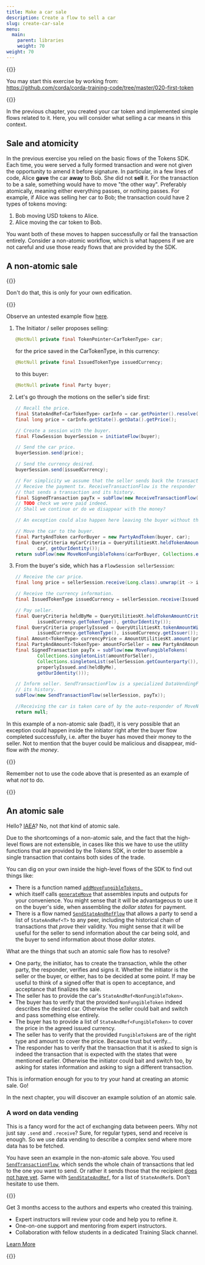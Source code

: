 ```yaml
---
title: Make a car sale
description: Create a flow to sell a car
slug: create-car-sale
menu:
  main:
    parent: libraries
    weight: 70  
weight: 70
---
```



{{<ExpansionPanel title="Code">}}

You may start this exercise by working from: https://github.com/corda/corda-training-code/tree/master/020-first-token

{{</ExpansionPanel>}}

In the previous chapter, you created your car token and implemented simple flows related to it. Here, you will consider what selling a car means in this context.

## Sale and atomicity

In the previous exercise you relied on the basic flows of the Tokens SDK. Each time, you were served a fully formed transaction and were not given the opportunity to amend it before signature. In particular, in a few lines of code, Alice **gave** the car **away** to Bob. She did not **sell** it. For the transaction to be a sale, something would have to move "the other way". Preferably atomically, meaning either everything passes, or nothing passes. For example, if Alice was selling her car to Bob; the transaction could have 2 types of tokens moving:

1. Bob moving USD tokens to Alice.
2. Alice moving the car token to Bob.

You want both of these moves to happen successfully or fail the transaction entirely. Consider a non-atomic workflow, which is what happens if we are not careful and use those ready flows that are provided by the SDK.

## A non-atomic sale

{{<HighlightBox type="warn">}}

Don't do that, this is only for your own edification.

{{</HighlightBox>}}

Observe an untested example flow [here](https://github.com/corda/corda-training-code/blob/master/030-tokens-sdk/workflows/src/test/java/com/template/car/flow/bad/NonAtomicSale.java).

1. The Initiator / seller proposes selling:

    ```java
    @NotNull private final TokenPointer<CarTokenType> car;
    ```
    for the price saved in the CarTokenType, in this currency:

    ```java
    @NotNull private final IssuedTokenType issuedCurrency;
    ```
    to this buyer:

    ```java
    @NotNull private final Party buyer;
    ```
2. Let's go through the motions on the seller's side first:

    ```java
    // Recall the price.
    final StateAndRef<CarTokenType> carInfo = car.getPointer().resolve(getServiceHub());
    final long price = carInfo.getState().getData().getPrice();

    // Create a session with the buyer.
    final FlowSession buyerSession = initiateFlow(buyer);

    // Send the car price.
    buyerSession.send(price);

    // Send the currency desired.
    buyerSession.send(issuedCurrency);

    // For simplicity we assume that the seller sends back the transaction that paid the seller.
    // Receive the payment tx. ReceiveTransactionFlow is the responder flow of a specialized DataVendingFlow
    // that sends a transaction and its history.
    final SignedTransaction payTx = subFlow(new ReceiveTransactionFlow(buyerSession));
    // TODO check we were paid indeed.
    // Shall we continue or do we disappear with the money?

    // An exception could also happen here leaving the buyer without their money or car.

    // Move the car to the buyer.
    final PartyAndToken carForBuyer = new PartyAndToken(buyer, car);
    final QueryCriteria myCarCriteria = QueryUtilitiesKt.heldTokenAmountCriteria(
            car, getOurIdentity());
    return subFlow(new MoveNonFungibleTokens(carForBuyer, Collections.emptyList(), myCarCriteria));
    ```
3. From the buyer's side, which has a `FlowSession sellerSession`:

    ```java
    // Receive the car price.
    final long price = sellerSession.receive(Long.class).unwrap(it -> it);

    // Receive the currency information.
    final IssuedTokenType issuedCurrency = sellerSession.receive(IssuedTokenType.class).unwrap(it -> it);

    // Pay seller.
    final QueryCriteria heldByMe = QueryUtilitiesKt.heldTokenAmountCriteria(
            issuedCurrency.getTokenType(), getOurIdentity());
    final QueryCriteria properlyIssued = QueryUtilitiesKt.tokenAmountWithIssuerCriteria(
            issuedCurrency.getTokenType(), issuedCurrency.getIssuer());
    final Amount<TokenType> currencyPrice = AmountUtilitiesKt.amount(price, issuedCurrency.getTokenType());
    final PartyAndAmount<TokenType> amountForSeller = new PartyAndAmount<>(sellerSession.getCounterparty(), currencyPrice);
    final SignedTransaction payTx = subFlow(new MoveFungibleTokens(
            Collections.singletonList(amountForSeller),
            Collections.singletonList(sellerSession.getCounterparty()),
            properlyIssued.and(heldByMe),
            getOurIdentity()));

    // Inform seller. SendTransactionFlow is a specialized DataVendingFlow that sends a transaction and
    // its history.
    subFlow(new SendTransactionFlow(sellerSession, payTx));

    //Receiving the car is taken care of by the auto-responder of MoveNonFungibleTokens.
    return null;
    ```

In this example of a non-atomic sale (bad!), it is very possible that an exception could happen inside the initiator right after the buyer flow completed successfully, i.e. after the buyer has moved their money to the seller. Not to mention that the buyer could be malicious and disappear, mid-flow _with the money_.

{{<HighlightBox type="warn">}}

Remember not to use the code above that is presented as an example of what _not_ to do.

{{</HighlightBox>}}

## An atomic sale

Hello? [IAEA](https://www.iaea.org/)? No, not _that_ kind of atomic sale.

Due to the shortcomings of a non-atomic sale, and the fact that the high-level flows are not extensible, in cases like this we have to use the utility functions that are provided by the Tokens SDK, in order to assemble a single transaction that contains both sides of the trade.

You can dig on your own inside the high-level flows of the SDK to find out things like:

* There is a function named [`addMoveFungibleTokens `](https://github.com/corda/token-sdk/blob/b9a1ee76434defd0b234df05c972202c7f1a2a5c/workflows/src/main/kotlin/com/r3/corda/lib/tokens/workflows/flows/move/MoveFungibleTokensFlow.kt#L46)
* which itself calls [`generateMove`](https://github.com/corda/token-sdk/blob/b9a1ee76434defd0b234df05c972202c7f1a2a5c/modules/selection/src/main/kotlin/com.r3.corda.lib.tokens.selection/api/Selector.kt#L106) that assembles inputs and outputs for your convenience. You might sense that it will be advantageous to use it on the buyer's side, when assembling the _dollar states_ for payment.
* There is a flow named [`SendStateAndRefFlow`](https://github.com/corda/corda/blob/68bb7a0e7bb900117c2ed0d9174fea36d3d4aedc/core/src/main/kotlin/net/corda/core/flows/SendTransactionFlow.kt#L81) that allows a party to send a list of `StateAndRef<T>` to any peer, including the historical chain of transactions that _prove_ their validity. You might sense that it will be useful for the seller to send information about the car being sold, and the buyer to send information about those _dollar states_.

What are the things that such an atomic sale flow has to resolve?

* One party, the initiator, has to create the transaction, while the other party, the responder, verifies and signs it. Whether the initiator is the seller or the buyer, or either, has to be decided at some point. If may be useful to think of a signed offer that is open to acceptance, and acceptance that finalizes the sale.
* The seller has to provide the car's `StateAndRef<NonFungibleToken>`.
* The buyer has to verify that the provided `NonFungibleToken` indeed describes the desired car. Otherwise the seller could bait and switch and pass something else entirely.
* The buyer has to provide a list of `StateAndRef<FungibleToken>` to cover the price in the agreed issued currency.
* The seller has to verify that the provided `FungibleToken`s are of the right type and amount to cover the price. Because trust but verify...
* The responder has to verify that the transaction that it is asked to sign is indeed the transaction that is expected with the states that were mentioned earlier. Otherwise the initiator could bait and switch too, by asking for states information and asking to sign a different transaction.

This is information enough for you to try your hand at creating an atomic sale. Go!

In the next chapter, you will discover an example solution of an atomic sale.

### A word on data vending

This is a fancy word for the act of exchanging data between peers. Why not just say `.send` and `.receive`? Sure, for regular types, send and receive is enough. So we use data vending to describe a complex send where more data has to be fetched.

You have seen an example in the non-atomic sale above. You used [`SendTransactionFlow`](https://github.com/corda/corda/blob/68bb7a0e7bb900117c2ed0d9174fea36d3d4aedc/core/src/main/kotlin/net/corda/core/flows/SendTransactionFlow.kt#L70), which sends the whole chain of transactions that led to the one you want to send. Or rather it sends those that the recipient [does not have yet](https://github.com/corda/corda/blob/68bb7a0e7bb900117c2ed0d9174fea36d3d4aedc/core/src/main/kotlin/net/corda/core/flows/SendTransactionFlow.kt#L127). Same with [`SendStateAndRef`](https://github.com/corda/corda/blob/68bb7a0e7bb900117c2ed0d9174fea36d3d4aedc/core/src/main/kotlin/net/corda/core/flows/SendTransactionFlow.kt#L81), for a list of `StateAndRef`s. Don't hesitate to use them.

{{<HighlightBox type="support">}}

Get 3 months access to the authors and experts who created this training.

* Expert instructors will review your code and help you to refine it.
* One-on-one support and mentoring from expert instructors.
* Collaboration with fellow students in a dedicated Training Slack channel.

<div class="cta-wrapper">
<a href="/in-closing/get-paid-support/" class="cta-button">Learn More</a>
</div>

{{</HighlightBox>}}
